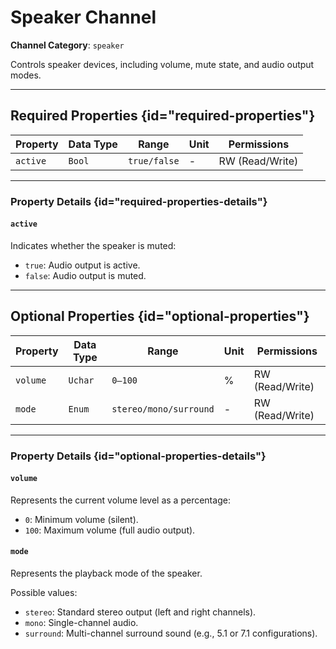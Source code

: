 # Speaker Channel

**Channel Category**: `speaker`

Controls speaker devices, including volume, mute state, and audio output modes.

---

## Required Properties {id="required-properties"}

| **Property** | **Data Type** | **Range**    | **Unit** | **Permissions** |
|--------------|---------------|--------------|----------|-----------------|
| `active`     | `Bool`        | `true/false` | -        | RW (Read/Write) |

---

### Property Details {id="required-properties-details"}

#### `active`

Indicates whether the speaker is muted:

- `true`: Audio output is active.
- `false`: Audio output is muted.

---

## Optional Properties {id="optional-properties"}

| **Property** | **Data Type** | **Range**              | **Unit** | **Permissions** |
|--------------|---------------|------------------------|----------|-----------------|
| `volume`     | `Uchar`       | `0–100`                | %        | RW (Read/Write) |
| `mode`       | `Enum`        | `stereo/mono/surround` | -        | RW (Read/Write) |

---

### Property Details {id="optional-properties-details"}

#### `volume`

Represents the current volume level as a percentage:

- `0`: Minimum volume (silent).
- `100`: Maximum volume (full audio output).

#### `mode`

Represents the playback mode of the speaker.

Possible values:
- `stereo`: Standard stereo output (left and right channels).
- `mono`: Single-channel audio.
- `surround`: Multi-channel surround sound (e.g., 5.1 or 7.1 configurations).
